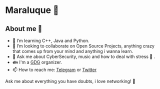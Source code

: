 # Maraluque 💜

## About me 🐝
- 🌱 I’m learning C++, Java and Python.
- 👯 I’m looking to collaborate on Open Source Projects, anything crazy that comes up from your mind and anything i wanna learn.
- 💬 Ask me about CyberSecurity, music and how to deal with stress 🥰 .
- 👪 I'm a [GDG](https://developers.google.com/community/gdg) organizer.
- 📫 How to reach me: [Telegram](https://t.me/MaraLuque) or [Twitter](https://twitter.com/MaraLuqueC)

Ask me about everything you have doubts, i love networking!
🚀 

